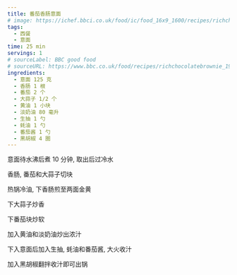 ```yaml
---
title: 番茄香肠意面
# image: https://ichef.bbci.co.uk/food/ic/food_16x9_1600/recipes/richchocolatebrownie_1933_16x9.jpg
tags:
  - 西餐
  - 意面
time: 25 min
servings: 1
# sourceLabel: BBC good food
# sourceURL: https://www.bbc.co.uk/food/recipes/richchocolatebrownie_1933/
ingredients:
  - 意面 125 克
  - 香肠 1 根
  - 番茄 2 个
  - 大蒜子 1/2 个
  - 黄油 1 小块
  - 淡奶油 80 毫升
  - 生抽 1 勺
  - 蚝油 1 勺
  - 番茄酱 1 勺
  - 黑胡椒 4 圈
---
```


意面待水沸后煮 10 分钟, 取出后过冷水

香肠, 番茄和大蒜子切块

热锅冷油, 下香肠煎至两面金黄

下大蒜子炒香

下番茄块炒软

加入黄油和淡奶油炒出浓汁

下入意面后加入生抽, 蚝油和番茄酱, 大火收汁

加入黑胡椒翻拌收汁即可出锅